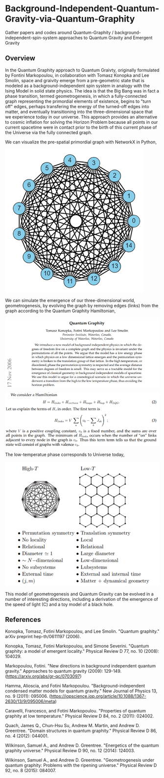 # Background-Independent-Quantum-Gravity-via-Quantum-Graphity
Gather papers and codes around Quantum-Graphity / background-independent-spin-system approaches to Quantum Gravity and Emergent Gravity

## Overview

In the Quantum Graphity approach to Quantum Graivty, originally formulated by Fontini Markopoulou, in collaboration with Tomasz Konopka and Lee Smolin,
space and graivity emerge from a pre-geometric state that is modeled as a background-independent spin system in analogy with the Ising Model in 
solid state physics. The idea is that the Big Bang was in fact a phase transition, termed geometrogenesis, in which a fully-connected graph representing
the primordial elements of existence, begins to "turn off" edges, perhaps transfering the energy of the turned-off edges into matter, and eventually
transitioning into the three-dimensional space that we experience today in our universe. This approach provides an alternative to cosmic inflation for 
solving the Horizon Problem because all points in our current spacetime were in contact prior to the birth of this current phase of the Universe via the fully connected graph.

We can visualize the pre-spatial primordial graph with NetworkX in Python,

![](img/graphity3.png)

We can simulate the emergence of our three-dimensional world, geometrogenesis, by evolving the graph by removing edges (links) from the graph according to the Quantum Graphity 
Hamiltonian,

![](img/graphity1.png)

![](img/graphity2.png)

The low-temperatue phase corresponds to Universe today,

![](img/graphity4.png)

This model of geometrogenesis and Quantum Gravity can be evolved in a number of interesting directions, 
including a derivation of the emergence of the speed of light (C) and a toy model of a black hole. 

## References

Konopka, Tomasz, Fotini Markopoulou, and Lee Smolin. "Quantum graphity." arXiv preprint hep-th/0611197 (2006).

Konopka, Tomasz, Fotini Markopoulou, and Simone Severini. "Quantum graphity: a model of emergent locality." Physical Review D 77, no. 10 (2008): 104029.

Markopoulou, Fotini. "New directions in background independent quantum gravity." Approaches to quantum gravity (2009): 129-149. (https://arxiv.org/abs/gr-qc/0703097)

Hamma, Alioscia, and Fotini Markopoulou. "Background-independent condensed matter models for quantum gravity." New Journal of Physics 13, no. 9 (2011): 095006. (https://iopscience.iop.org/article/10.1088/1367-2630/13/9/095006/meta)

Caravelli, Francesco, and Fotini Markopoulou. "Properties of quantum graphity at low temperature." Physical Review D 84, no. 2 (2011): 024002.

Quach, James Q., Chun-Hsu Su, Andrew M. Martin, and Andrew D. Greentree. "Domain structures in quantum graphity." Physical Review D 86, no. 4 (2012): 044001.

Wilkinson, Samuel A., and Andrew D. Greentree. "Energetics of the quantum graphity universe." Physical Review D 90, no. 12 (2014): 124003.

Wilkinson, Samuel A., and Andrew D. Greentree. "Geometrogenesis under quantum graphity: Problems with the ripening universe." Physical Review D 92, no. 8 (2015): 084007.